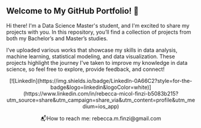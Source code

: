 ## Welcome to My GitHub Portfolio! :wave:
Hi there! I'm a Data Science Master's student, and I'm excited to share my projects with you. In this repository, you’ll find a collection of projects from both my Bachelor’s and Master’s studies.

I’ve uploaded various works that showcase my skills in data analysis, machine learning, statistical modeling, and data visualization. These projects highlight the journey I've taken to improve my knowledge in data science, so feel free to explore, provide feedback, and connect!

<p align="center">
[![LinkedIn](https://img.shields.io/badge/LinkedIn-0A66C2?style=for-the-badge&logo=linkedin&logoColor=white)](https://www.linkedin.com/in/rebecca-micol-finzi-b5083b215?utm_source=share&utm_campaign=share_via&utm_content=profile&utm_medium=ios_app)
</p>

<p align="center">
📬How to reach me: rebecca.m.finzi@gmail.com 
</p>
